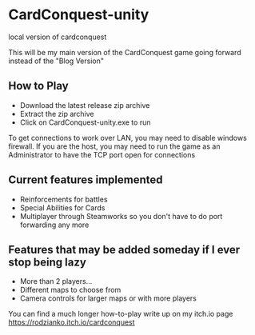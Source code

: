 # CardConquest-unity
local version of cardconquest

This will be my main version of the CardConquest game going forward instead of the "Blog Version"

## How to Play
* Download the latest release zip archive
* Extract the zip archive
* Click on CardConquest-unity.exe to run

To get connections to work over LAN, you may need to disable windows firewall. If you are the host, you may need to run the game as an Administrator to have the TCP port open for connections

## Current features implemented
* Reinforcements for battles
* Special Abilities for Cards
* Multiplayer through Steamworks so you don't have to do port forwarding any more

## Features that may be added someday if I ever stop being lazy
* More than 2 players…
* Different maps to choose from
* Camera controls for larger maps or with more players

You can find a much longer how-to-play write up on my itch.io page https://rodzianko.itch.io/cardconquest
